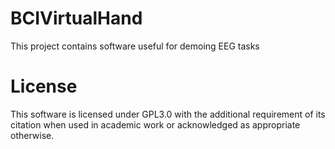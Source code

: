 # BCIVirtualHand
This project contains software useful for demoing EEG tasks


# License

This software is licensed under GPL3.0 with the additional requirement of its citation when used in academic work or acknowledged as appropriate otherwise.
